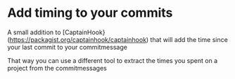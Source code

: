 # Add timing to your commits

A small addition to [CaptainHook}(https://packagist.org/captainhook/captainhook) that will add the time since your last commit to your commitmessage

That way you can use a different tool to extract the times you spent on a project from the commitmessages
